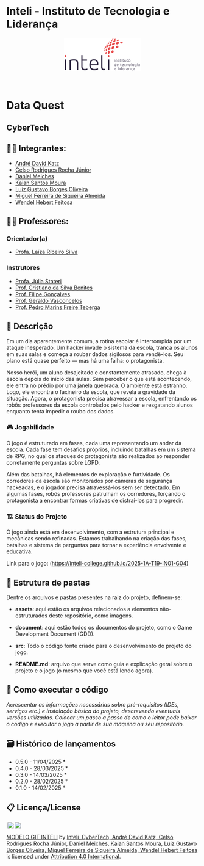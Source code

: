 # Inteli - Instituto de Tecnologia e Liderança 

<p align="center">
<a href= "https://www.inteli.edu.br/"><img src="assets/inteli.png" alt="Inteli - Instituto de Tecnologia e Liderança" border="0" width=40% height=40%></a>
</p>

<br>

# Data Quest

## CyberTech

## 👨‍🎓 Integrantes:
- <a href="https://www.linkedin.com/in/andrekatz1/">André David Katz</a>
- <a href="https://www.linkedin.com/in/celsojwnior/">Celso Rodrigues Rocha 
Júnior</a>
- <a href="https://www.linkedin.com/in/d-m-934942320/">Daniel Meiches</a>
- <a href="https://www.linkedin.com/in/kaian-moura-56b8871b4/">Kaian Santos Moura</a>
- <a href="https://www.linkedin.com/in/luiz-gustavo-0b33b62b7/">Luiz Gustavo Borges Oliveira</a>
- <a href="https://www.linkedin.com/in/miguel-almeida-83175b350/">Miguel Ferreira de Siqueira Almeida</a>
- <a href="https://www.linkedin.com/in/wendel-feitosa-975bb1346?/">Wendel Hebert Feitosa</a>

## 👩‍🏫 Professores:
### Orientador(a) 
- <a href="https://www.linkedin.com/in/laizaribeiro/">Profa. Laíza Ribeiro Silva</a>
### Instrutores
- <a href="https://www.linkedin.com/in/juliastateri/">Profa. Júlia Stateri</a>
- <a href="https://www.linkedin.com/in/cristiano-benites-ph-d-687647a8/">Prof. Cristiano da Silva Benites</a> 
- <a href="https://www.linkedin.com/in/filipe-gonçalves-08a55015b/">Prof. Filipe Gonçalves</a>
- <a href="https://www.linkedin.com/in/geraldo-magela-severino-vasconcelos-22b1b220/">Prof. Geraldo Vasconcelos</a>
- <a href="https://www.linkedin.com/in/pedroteberga/">Prof. Pedro Marins Freire Teberga</a>

## 📜 Descrição

Em um dia aparentemente comum, a rotina escolar é interrompida por um ataque inesperado. Um hacker invade o sistema da escola, tranca os alunos em suas salas e começa a roubar dados sigilosos para vendê-los. Seu plano está quase perfeito — mas há uma falha: o protagonista.

Nosso herói, um aluno desajeitado e constantemente atrasado, chega à escola depois do início das aulas. Sem perceber o que está acontecendo, ele entra no prédio por uma janela quebrada. O ambiente está estranho. Logo, ele encontra o faxineiro da escola, que revela a gravidade da situação. Agora, o protagonista precisa atravessar a escola, enfrentando os robôs professores da escola controlados pelo hacker e resgatando alunos enquanto tenta impedir o roubo dos dados.

### 🎮 Jogabilidade
O jogo é estruturado em fases, cada uma representando um andar da escola. Cada fase tem desafios próprios, incluindo batalhas em um sistema de RPG, no qual os ataques do protagonista são realizados ao responder corretamente perguntas sobre LGPD.

Além das batalhas, há elementos de exploração e furtividade. Os corredores da escola são monitorados por câmeras de segurança hackeadas, e o jogador precisa atravessá-los sem ser detectado. Em algumas fases, robôs professores patrulham os corredores, forçando o protagonista a encontrar formas criativas de distraí-los para progredir.

### 🏗 Status do Projeto
O jogo ainda está em desenvolvimento, com a estrutura principal e mecânicas sendo refinadas. Estamos trabalhando na criação das fases, batalhas e sistema de perguntas para tornar a experiência envolvente e educativa.

Link para o jogo: (https://inteli-college.github.io/2025-1A-T19-IN01-G04)

## 📁 Estrutura de pastas

Dentre os arquivos e pastas presentes na raiz do projeto, definem-se:

- <b>assets</b>: aqui estão os arquivos relacionados a elementos não-estruturados deste repositório, como imagens.

- <b>document</b>: aqui estão todos os documentos do projeto, como o Game Development Document (GDD).

- <b>src</b>: Todo o código fonte criado para o desenvolvimento do projeto do jogo.

- <b>README.md</b>: arquivo que serve como guia e explicação geral sobre o projeto e o jogo (o mesmo que você está lendo agora).

## 🔧 Como executar o código

*Acrescentar as informações necessárias sobre pré-requisitos (IDEs, serviços etc.) e instalação básica do projeto, descrevendo eventuais versões utilizadas. Colocar um passo a passo de como o leitor pode baixar o código e executar o jogo a partir de sua máquina ou seu repositório.*


## 🗃 Histórico de lançamentos

* 0.5.0 - 11/04/2025
    * 
* 0.4.0 - 28/03/2025
    * 
* 0.3.0 - 14/03/2025
    * 
* 0.2.0 - 28/02/2025
    * 
* 0.1.0 - 14/02/2025
    *

## 📋 Licença/License

<img style="height:22px!important;margin-left:3px;vertical-align:text-bottom;" src="https://mirrors.creativecommons.org/presskit/icons/cc.svg?ref=chooser-v1"><img style="height:22px!important;margin-left:3px;vertical-align:text-bottom;" src="https://mirrors.creativecommons.org/presskit/icons/by.svg?ref=chooser-v1"><p xmlns:cc="http://creativecommons.org/ns#" xmlns:dct="http://purl.org/dc/terms/"><a property="dct:title" rel="cc:attributionURL" href="https://github.com/Intelihub/Template_M1">MODELO GIT INTELI</a> by <a rel="cc:attributionURL dct:creator" property="cc:attributionName" href="https://github.com/Intelihub/Template_M1">Inteli, CyberTech, André David Katz, Celso Rodrigues Rocha Júnior, Daniel Meiches, Kaian Santos Moura, Luiz Gustavo Borges Oliveira, Miguel Ferreira de Siqueira Almeida, Wendel Hebert Feitosa</a> is licensed under <a href="http://creativecommons.org/licenses/by/4.0/?ref=chooser-v1" target="_blank" rel="license noopener noreferrer" style="display:inline-block;">Attribution 4.0 International</a>.</p>


